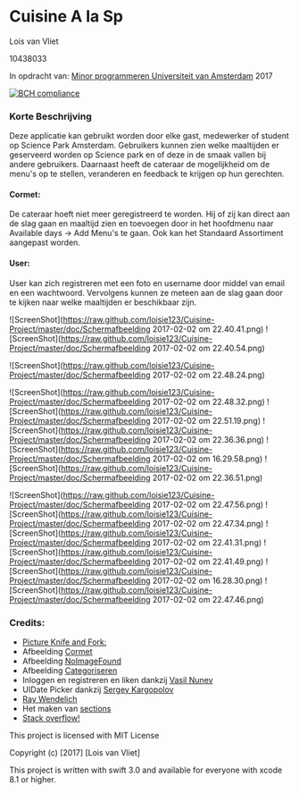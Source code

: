 # Cuisine A la Sp

Lois van Vliet

10438033

In opdracht van: [Minor programmeren Universiteit van Amsterdam](http://www.mprog.nl)
2017


[![BCH compliance](https://bettercodehub.com/edge/badge/loisie123/Cuisine-Project)](https://bettercodehub.com)

### Korte Beschrijving

 
Deze applicatie kan gebruikt worden door elke gast, medewerker of student op Science Park Amsterdam. Gebruikers kunnen zien welke maaltijden er geserveerd worden op Science park en of deze in de smaak vallen bij andere gebruikers. Daarnaast heeft de cateraar de mogelijkheid om de menu's op te stellen, veranderen en feedback te krijgen op hun gerechten. 


#### Cormet:
De cateraar hoeft niet meer geregistreerd te worden. Hij of zij kan direct aan de slag gaan en maaltijd zien en toevoegen door in het hoofdmenu naar Available days -> Add Menu's te gaan. 
Ook kan het Standaard Assortiment aangepast worden. 



#### User:
User kan zich registreren met een foto en username door middel van email en een wachtwoord. Vervolgens kunnen ze meteen aan de slag gaan door te kijken naar welke maaltijden er beschikbaar zijn. 

![ScreenShot](https://raw.github.com/loisie123/Cuisine-Project/master/doc/Schermafbeelding 2017-02-02 om 22.40.41.png)
![ScreenShot](https://raw.github.com/loisie123/Cuisine-Project/master/doc/Schermafbeelding 2017-02-02 om 22.40.54.png)

![ScreenShot](https://raw.github.com/loisie123/Cuisine-Project/master/doc/Schermafbeelding 2017-02-02 om 22.48.24.png)

![ScreenShot](https://raw.github.com/loisie123/Cuisine-Project/master/doc/Schermafbeelding 2017-02-02 om 22.48.32.png)
![ScreenShot](https://raw.github.com/loisie123/Cuisine-Project/master/doc/Schermafbeelding 2017-02-02 om 22.51.19.png)
![ScreenShot](https://raw.github.com/loisie123/Cuisine-Project/master/doc/Schermafbeelding 2017-02-02 om 22.36.36.png)
![ScreenShot](https://raw.github.com/loisie123/Cuisine-Project/master/doc/Schermafbeelding 2017-02-02 om 16.29.58.png)
![ScreenShot](https://raw.github.com/loisie123/Cuisine-Project/master/doc/Schermafbeelding 2017-02-02 om 22.36.51.png)


![ScreenShot](https://raw.github.com/loisie123/Cuisine-Project/master/doc/Schermafbeelding 2017-02-02 om 22.47.56.png)
![ScreenShot](https://raw.github.com/loisie123/Cuisine-Project/master/doc/Schermafbeelding 2017-02-02 om 22.47.34.png)
![ScreenShot](https://raw.github.com/loisie123/Cuisine-Project/master/doc/Schermafbeelding 2017-02-02 om 22.41.31.png)
![ScreenShot](https://raw.github.com/loisie123/Cuisine-Project/master/doc/Schermafbeelding 2017-02-02 om 22.41.49.png)
![ScreenShot](https://raw.github.com/loisie123/Cuisine-Project/master/doc/Schermafbeelding 2017-02-02 om 16.28.30.png)
![ScreenShot](https://raw.github.com/loisie123/Cuisine-Project/master/doc/Schermafbeelding 2017-02-02 om 22.47.46.png)


### Credits:

- [Picture Knife and Fork:](https://clipartfest.com/categories/view/36b4a86c8b81c4e190f353db5669214323af68a0/fork-and-knife-clipart-free.html)
- Afbeelding [Cormet](https://www.google.nl/url?sa=i&rct=j&q=&esrc=s&source=images&cd=&ved=0ahUKEwjq_Nvmm_LRAhXIwBQKHdcMD8MQjRwIBw&url=http%3A%2F%2Fwww.allesovercatering.nl%2Fcateraars%2Fcormet-bv%2F&psig=AFQjCNEGB2ZEZAUXj_8fUQB9BdIyjbv40A&ust=1486152545761477)
- Afbeelding [NoImageFound](https://www.google.nl/url?sa=i&rct=j&q=&esrc=s&source=images&cd=&ved=0ahUKEwirwceRnPLRAhXC1RQKHQJyDgYQjRwIBw&url=http%3A%2F%2Fwww.bookmysports.com%2Fresults.aspx%3Fsportid%3D16&psig=AFQjCNE9m1bQvwvtig7C8IyG-SaQuVOIfw&ust=1486152634739566)
- Afbeelding [Categoriseren](https://www.google.nl/url?sa=i&rct=j&q=&esrc=s&source=images&cd=&ved=0ahUKEwjO0o65nPLRAhXGaRQKHfXyDdgQjRwIBw&url=http%3A%2F%2Fwww.scopedesk.com%2Fblog%2Fcolumn%2Fsupport-ticket-categorization-and-classification%2F&bvm=bv.146073913,d.d24&psig=AFQjCNGoqaFs8g2cMj5Uwow-2BozXZcgSw&ust=1486152716984115)
- Inloggen en registreren en liken dankzij [Vasil Nunev](https://www.youtube.com/watch?v=AsSZulMc7sk)
- UIDate Picker dankzij [Sergey Kargopolov](https://www.youtube.com/watch?v=QmeKjXZX_mU)
- [Ray Wendelich](https://www.raywenderlich.com/139322/firebase-tutorial-getting-started-2)
- Het maken van [sections](http://www.edumobile.org/ios/creating-grouped-table-views-in-swift/)
- [Stack overflow!](http://www.stackoverflow.nl)


This project is licensed with MIT License

Copyright (c) [2017] [Lois van Vliet]


This project is written with swift 3.0 and available for everyone with xcode 8.1 or higher.
